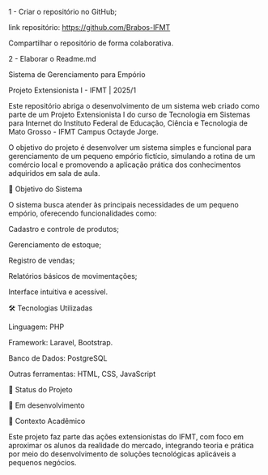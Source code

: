 1 - Criar o repositório no GitHub;

link repositório: https://github.com/Brabos-IFMT

Compartilhar o repositório de forma colaborativa.

2 - Elaborar o Readme.md

Sistema de Gerenciamento para Empório

Projeto Extensionista I - IFMT | 2025/1

Este repositório abriga o desenvolvimento de um sistema web criado como parte de um Projeto Extensionista I do curso de Tecnologia em Sistemas para Internet do Instituto Federal de Educação, Ciência e Tecnologia de Mato Grosso - IFMT Campus Octayde Jorge.

O objetivo do projeto é desenvolver um sistema simples e funcional para gerenciamento de um pequeno empório fictício, simulando a rotina de um comércio local e promovendo a aplicação prática dos conhecimentos adquiridos em sala de aula.

🎯 Objetivo do Sistema

O sistema busca atender às principais necessidades de um pequeno empório, oferecendo funcionalidades como:

Cadastro e controle de produtos;

Gerenciamento de estoque;

Registro de vendas;

Relatórios básicos de movimentações;

Interface intuitiva e acessível.

🛠️ Tecnologias Utilizadas

Linguagem: PHP

Framework: Laravel, Bootstrap.

Banco de Dados: PostgreSQL

Outras ferramentas: HTML, CSS, JavaScript

📍 Status do Projeto

🚧 Em desenvolvimento

🏫 Contexto Acadêmico

Este projeto faz parte das ações extensionistas do IFMT, com foco em aproximar os alunos da realidade do mercado, integrando teoria e prática por meio do desenvolvimento de soluções tecnológicas aplicáveis a pequenos negócios.
